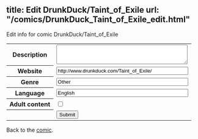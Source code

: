 title: Edit DrunkDuck/Taint_of_Exile
url: "/comics/DrunkDuck_Taint_of_Exile_edit.html"
---
Edit info for comic DrunkDuck/Taint_of_Exile

<form name="comic" action="http://gaepostmail.appspot.com/comic/" method="post">
<table class="comicinfo">
<tr>
<th>Description</th><td><textarea name="description" cols="40" rows="3"></textarea></td>
</tr>
<tr>
<th>Website</th><td><input type="text" name="url" value="http://www.drunkduck.com/Taint_of_Exile/" size="40"/></td>
</tr>
<tr>
<th>Genre</th><td><input type="text" name="genre" value="Other" size="40"/></td>
</tr>
<tr>
<th>Language</th><td><input type="text" name="language" value="English" size="40"/></td>
</tr>
<tr>
<th>Adult content</th><td><input type="checkbox" name="adult" value="adult" /></td>
</tr>
<tr>
<th></th><td>
<input type="hidden" name="comic" value="DrunkDuck_Taint_of_Exile" />
<input type="submit" name="submit" value="Submit" />
</td>
</tr>
</table>
</form>

Back to the [comic](DrunkDuck_Taint_of_Exile.html).
